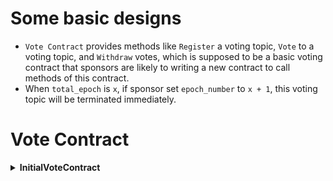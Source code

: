 # Some basic designs
- `Vote Contract` provides methods like `Register` a voting topic, `Vote` to a voting topic, and `Withdraw` votes, which is supposed to be a basic voting contract that sponsors are likely to writing a new contract to call methods of this contract.
- When `total_epoch` is `x`, if sponsor set `epoch_number` to `x + 1`, this voting topic will be terminated immediately.

# Vote Contract

<details>

  <summary><b>InitialVoteContract</b></summary>

This method will be called once by a inline transaction right after `Vote Contract` get deployed.

### Purpose
Set contract system name of `Token Contract` and `Consensus Contract` in order to get their addresses in the future.

### Notes

- Contract system names can neither be same nor empty.

- Cannot initialize more than once.

</details>